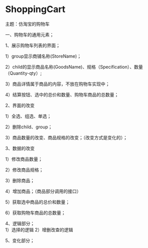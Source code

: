 # ShoppingCart
主题：仿淘宝的购物车

一、购物车的通用元素；

1、展示购物车列表的界面；

1）group显示商铺名称(StoreName)；

2）child的显示商品名称(GoodsName)、规格（Specification）、数量（Quantity-qty）;

3）商品详情属于商品的内容，不放在购物车实现中；

4）结算按钮、选中的总价和数量、购物车商品的总数量；

2、界面的改变

1）全选、组选、单选；

2）删除child、group；

3）商品数量的改变、商品规格的改变；（改变方式是变化的）；

3、数据的改变

1）修改商品数量；

2）修改商品规格；

3）删除商品；

4）增加商品；（商品部分调用的接口）

5）获取选中商品的总价和数量；

6）获取购物车商品的总数量；

4、逻辑部分；<br/>
1）选择的逻辑
2）增删改查的逻辑

5、变化部分；




